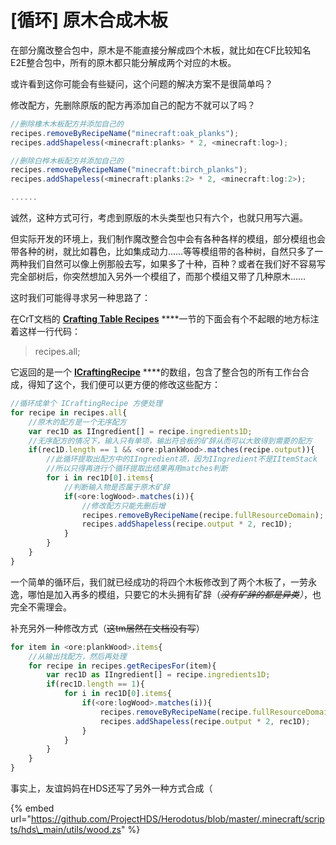 # \[循环\] 原木合成木板

在部分魔改整合包中，原木是不能直接分解成四个木板，就比如在CF比较知名E2E整合包中，所有的原木都只能分解成两个对应的木板。

或许看到这你可能会有些疑问，这个问题的解决方案不是很简单吗？

修改配方，先删除原版的配方再添加自己的配方不就可以了吗？

```typescript
//删除橡木木板配方并添加自己的
recipes.removeByRecipeName("minecraft:oak_planks");
recipes.addShapeless(<minecraft:planks> * 2, <minecraft:log>);

//删除白桦木板配方并添加自己的
recipes.removeByRecipeName("minecraft:birch_planks");
recipes.addShapeless(<minecraft:planks:2> * 2, <minecraft:log:2>);

......
```

诚然，这种方式可行，考虑到原版的木头类型也只有六个，也就只用写六遍。

但实际开发的环境上，我们制作魔改整合包中会有各种各样的模组，部分模组也会带各种的树，就比如暮色，比如集成动力……等等模组带的各种树，自然只多了一两种我们自然可以像上例那般去写，如果多了十种，百种？或者在我们好不容易写完全部树后，你突然想加入另外一个模组了，而那个模组又带了几种原木……

这时我们可能得寻求另一种思路了：

在CrT文档的 [**Crafting Table Recipes**](https://docs.blamejared.com/1.12/zh/Vanilla/Recipes/Crafting/Recipes_Crafting_Table/#other-functionality) ****一节的下面会有个不起眼的地方标注着这样一行代码：

> recipes.all;

它返回的是一个 [**ICraftingRecipe**](https://docs.blamejared.com/1.12/zh/Vanilla/Recipes/Crafting/ICraftingRecipe/) ****的数组，包含了整合包的所有工作台合成，得知了这个，我们便可以更方便的修改这些配方： 

```typescript
//循环成单个 ICraftingRecipe 方便处理
for recipe in recipes.all{
    //原木的配方是一个无序配方
    var rec1D as IIngredient[] = recipe.ingredients1D;
    //无序配方的情况下，输入只有单项，输出符合板的矿辞从而可以大致得到需要的配方
    if(rec1D.length == 1 && <ore:plankWood>.matches(recipe.output)){
        //此循环提取出配方中的IIngredient项，因为IIngredient不是IItemStack
        //所以只得再进行个循环提取出结果再用matches判断
        for i in rec1D[0].items{
            //判断输入物是否属于原木矿辞
            if(<ore:logWood>.matches(i)){
                //修改配方只能先删后增
                recipes.removeByRecipeName(recipe.fullResourceDomain);
                recipes.addShapeless(recipe.output * 2, rec1D);
            }
        }
    }
}
```

一个简单的循环后，我们就已经成功的将四个木板修改到了两个木板了，一劳永逸，哪怕是加入再多的模组，只要它的木头拥有矿辞（~~_没有矿辞的都是异类_~~_）_，也完全不需理会。



补充另外一种修改方式（~~这tm居然在文档没有写~~）

```typescript
for item in <ore:plankWood>.items{
    //从输出找配方，然后再处理
    for recipe in recipes.getRecipesFor(item){
        var rec1D as IIngredient[] = recipe.ingredients1D;
        if(rec1D.length == 1){
            for i in rec1D[0].items{
                if(<ore:logWood>.matches(i)){
                    recipes.removeByRecipeName(recipe.fullResourceDomain);
                    recipes.addShapeless(recipe.output * 2, rec1D);
                }
            }
        }
    }
}
```



事实上，友谊妈妈在HDS还写了另外一种方式合成（

{% embed url="https://github.com/ProjectHDS/Herodotus/blob/master/.minecraft/scripts/hds\_main/utils/wood.zs" %}

